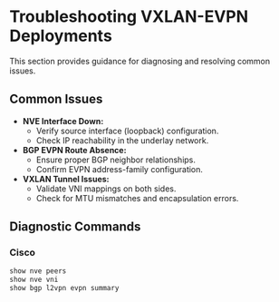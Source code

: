 # Troubleshooting VXLAN-EVPN Deployments

This section provides guidance for diagnosing and resolving common issues.

## Common Issues

- **NVE Interface Down:** 
  - Verify source interface (loopback) configuration.
  - Check IP reachability in the underlay network.
- **BGP EVPN Route Absence:** 
  - Ensure proper BGP neighbor relationships.
  - Confirm EVPN address-family configuration.
- **VXLAN Tunnel Issues:** 
  - Validate VNI mappings on both sides.
  - Check for MTU mismatches and encapsulation errors.

## Diagnostic Commands

### Cisco

```bash
show nve peers
show nve vni
show bgp l2vpn evpn summary
